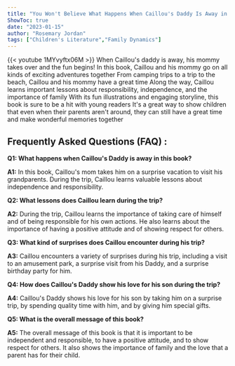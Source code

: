 ```yaml
---
title: "You Won't Believe What Happens When Caillou's Daddy Is Away in This Book!"
ShowToc: true 
date: "2023-01-15"
author: "Rosemary Jordan" 
tags: ["Children's Literature","Family Dynamics"]
---
```



{{< youtube 1MYvyftx06M >}} 
When Caillou's daddy is away, his mommy takes over and the fun begins! In this book, Caillou and his mommy go on all kinds of exciting adventures together From camping trips to a trip to the beach, Caillou and his mommy have a great time Along the way, Caillou learns important lessons about responsibility, independence, and the importance of family With its fun illustrations and engaging storyline, this book is sure to be a hit with young readers It's a great way to show children that even when their parents aren't around, they can still have a great time and make wonderful memories together

## Frequently Asked Questions (FAQ) :
**Q1: What happens when Caillou's Daddy is away in this book?**

**A1:** In this book, Caillou's mom takes him on a surprise vacation to visit his grandparents. During the trip, Caillou learns valuable lessons about independence and responsibility.

**Q2: What lessons does Caillou learn during the trip?**

**A2:** During the trip, Caillou learns the importance of taking care of himself and of being responsible for his own actions. He also learns about the importance of having a positive attitude and of showing respect for others.

**Q3: What kind of surprises does Caillou encounter during his trip?**

**A3:** Caillou encounters a variety of surprises during his trip, including a visit to an amusement park, a surprise visit from his Daddy, and a surprise birthday party for him.

**Q4: How does Caillou's Daddy show his love for his son during the trip?**

**A4:** Caillou's Daddy shows his love for his son by taking him on a surprise trip, by spending quality time with him, and by giving him special gifts.

**Q5: What is the overall message of this book?**

**A5:** The overall message of this book is that it is important to be independent and responsible, to have a positive attitude, and to show respect for others. It also shows the importance of family and the love that a parent has for their child.



